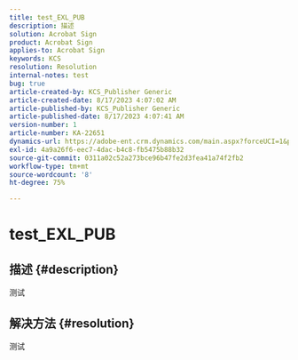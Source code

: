 ```yaml
---
title: test_EXL_PUB
description: 描述
solution: Acrobat Sign
product: Acrobat Sign
applies-to: Acrobat Sign
keywords: KCS
resolution: Resolution
internal-notes: test
bug: true
article-created-by: KCS_Publisher Generic
article-created-date: 8/17/2023 4:07:02 AM
article-published-by: KCS_Publisher Generic
article-published-date: 8/17/2023 4:07:41 AM
version-number: 1
article-number: KA-22651
dynamics-url: https://adobe-ent.crm.dynamics.com/main.aspx?forceUCI=1&pagetype=entityrecord&etn=knowledgearticle&id=aba61483-b33c-ee11-bdf4-6045bd006704
exl-id: 4a9a26f6-eec7-4dac-b4c8-fb5475b88b32
source-git-commit: 0311a02c52a273bce96b47fe2d3fea41a74f2fb2
workflow-type: tm+mt
source-wordcount: '8'
ht-degree: 75%

---
```


# test_EXL_PUB

## 描述 {#description}

测试

## 解决方法 {#resolution}


测试
